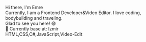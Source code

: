 Hi there, I'm Emre <br>
Currently, I am a Frontend Developer&Video Editor. I love coding, bodybuilding and traveling. <br>
Glad to see you here! 😄 <br>
📍 Currently base at: Izmir <br>
HTML,CSS,C#,JavaScript,Video-Edit

<!---
emreno135/emreno135 is a ✨ special ✨ repository because its `README.md` (this file) appears on your GitHub profile.
You can click the Preview link to take a look at your changes.
--->
